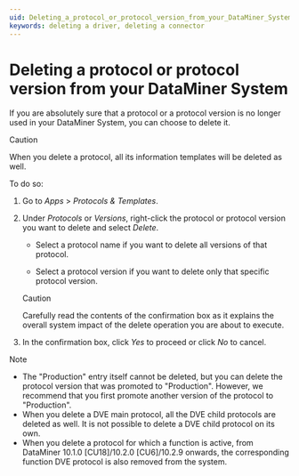 ```yaml
---
uid: Deleting_a_protocol_or_protocol_version_from_your_DataMiner_System
keywords: deleting a driver, deleting a connector
---
```


# Deleting a protocol or protocol version from your DataMiner System

If you are absolutely sure that a protocol or a protocol version is no longer used in your DataMiner System, you can choose to delete it.

> [!CAUTION]
> When you delete a protocol, all its information templates will be deleted as well.

To do so:

1. Go to *Apps* > *Protocols & Templates*.

1. Under *Protocols* or *Versions*, right-click the protocol or protocol version you want to delete and select *Delete*.

   - Select a protocol name if you want to delete all versions of that protocol.

   - Select a protocol version if you want to delete only that specific protocol version.

   > [!CAUTION]
   > Carefully read the contents of the confirmation box as it explains the overall system impact of the delete operation you are about to execute.

1. In the confirmation box, click *Yes* to proceed or click *No* to cancel.

> [!NOTE]
>
> - The "Production" entry itself cannot be deleted, but you can delete the protocol version that was promoted to "Production". However, we recommend that you first promote another version of the protocol to "Production".
> - When you delete a DVE main protocol, all the DVE child protocols are deleted as well. It is not possible to delete a DVE child protocol on its own.
> - When you delete a protocol for which a function is active, from DataMiner 10.1.0 \[CU18]/10.2.0 \[CU6]/10.2.9 onwards, the corresponding function DVE protocol is also removed from the system.
